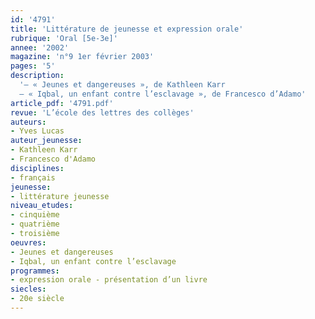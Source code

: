 ```yaml
---
id: '4791'
title: 'Littérature de jeunesse et expression orale'
rubrique: 'Oral [5e-3e]'
annee: '2002'
magazine: 'n°9 1er février 2003'
pages: '5'
description: 
  '– « Jeunes et dangereuses », de Kathleen Karr
  – « Iqbal, un enfant contre l’esclavage », de Francesco d’Adamo'
article_pdf: '4791.pdf'
revue: 'L’école des lettres des collèges'
auteurs:
- Yves Lucas
auteur_jeunesse:
- Kathleen Karr
- Francesco d'Adamo
disciplines:
- français
jeunesse:
- littérature jeunesse
niveau_etudes:
- cinquième
- quatrième
- troisième
oeuvres:
- Jeunes et dangereuses
- Iqbal, un enfant contre l’esclavage
programmes:
- expression orale - présentation d’un livre
siecles:
- 20e siècle
---
```

